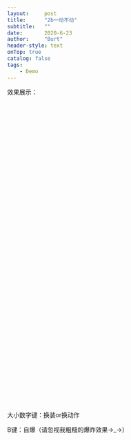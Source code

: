 ```yaml
---
layout:     post
title:      "2b一动不动"
subtitle:   ""
date:       2020-6-23
author:     "Burt"
header-style: text 
onTop: true
catalog: false
tags:
    - Demo
---
```





效果展示：

<script src="unityProject/Build/UnityLoader.js"></script>
<script>
      UnityLoader.instantiate("unityContainer", "unityProject/Build/BuildPlace.json");
</script>
<div id="unityContainer" style="width: 700px; height: 700px;"></div>



大小数字键：换装or换动作

B键：自爆（请忽视我粗糙的爆炸效果→_→）